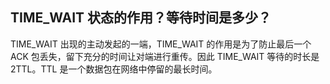 ## TIME_WAIT 状态的作用？等待时间是多少？

TIME_WAIT 出现的主动发起的一端，TIME_WAIT 的作用是为了防止最后一个 ACK 包丢失，留下充分的时间让对端进行重传。因此 TIME_WAIT 等待的时长是 2TTL。TTL 是一个数据包在网络中停留的最长时间。